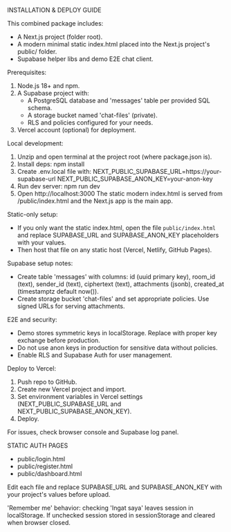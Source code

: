 INSTALLATION & DEPLOY GUIDE

This combined package includes:
- A Next.js project (folder root).
- A modern minimal static index.html placed into the Next.js project's public/ folder.
- Supabase helper libs and demo E2E chat client.

Prerequisites:
1. Node.js 18+ and npm.
2. A Supabase project with:
   - A PostgreSQL database and 'messages' table per provided SQL schema.
   - A storage bucket named 'chat-files' (private).
   - RLS and policies configured for your needs.
3. Vercel account (optional) for deployment.

Local development:
1. Unzip and open terminal at the project root (where package.json is).
2. Install deps:
   npm install
3. Create .env.local file with:
   NEXT_PUBLIC_SUPABASE_URL=https://your-supabase-url
   NEXT_PUBLIC_SUPABASE_ANON_KEY=your-anon-key
4. Run dev server:
   npm run dev
5. Open http://localhost:3000
   The static modern index.html is served from /public/index.html and the Next.js app is the main app.

Static-only setup:
- If you only want the static index.html, open the file `public/index.html` and replace SUPABASE_URL and SUPABASE_ANON_KEY placeholders with your values.
- Then host that file on any static host (Vercel, Netlify, GitHub Pages).

Supabase setup notes:
- Create table 'messages' with columns: id (uuid primary key), room_id (text), sender_id (text), ciphertext (text), attachments (jsonb), created_at (timestamptz default now()).
- Create storage bucket 'chat-files' and set appropriate policies. Use signed URLs for serving attachments.

E2E and security:
- Demo stores symmetric keys in localStorage. Replace with proper key exchange before production.
- Do not use anon keys in production for sensitive data without policies.
- Enable RLS and Supabase Auth for user management.

Deploy to Vercel:
1. Push repo to GitHub.
2. Create new Vercel project and import.
3. Set environment variables in Vercel settings (NEXT_PUBLIC_SUPABASE_URL and NEXT_PUBLIC_SUPABASE_ANON_KEY).
4. Deploy.

For issues, check browser console and Supabase log panel.


STATIC AUTH PAGES
- public/login.html
- public/register.html
- public/dashboard.html

Edit each file and replace SUPABASE_URL and SUPABASE_ANON_KEY with your project's values before upload.

'Remember me' behavior: checking 'Ingat saya' leaves session in localStorage. If unchecked session stored in sessionStorage and cleared when browser closed.
